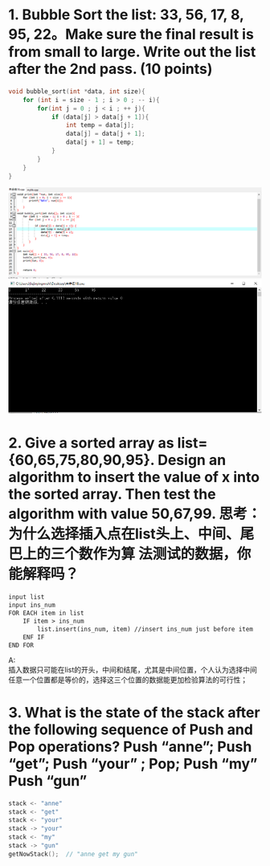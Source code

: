 # 1. Bubble Sort the list: 33, 56, 17, 8, 95, 22。Make sure the final result is from small to large. Write out the list after the 2nd pass. (10 points) 

```c
void bubble_sort(int *data, int size){
    for (int i = size - 1 ; i > 0 ; -- i){
        for(int j = 0 ; j < i ; ++ j){
            if (data[j] > data[j + 1]){
                int temp = data[j];
                data[j] = data[j + 1];
                data[j + 1] = temp;
            }
        }
    }
}
```

![](images/sourcode.png)
![](images/result2.png)


# 2. Give a sorted array as list={60,65,75,80,90,95}. Design an algorithm to insert the value of x into the sorted array. Then test the algorithm with value 50,67,99. 思考：为什么选择插入点在list头上、中间、尾巴上的三个数作为算 法测试的数据，你能解释吗？

```
input list
input ins_num
FOR EACH item in list
    IF item > ins_num
        list.insert(ins_num, item) //insert ins_num just before item
    ENF IF
END FOR        
```

A:<br/>
    插入数据只可能在list的开头，中间和结尾，尤其是中间位置，个人认为选择中间任意一个位置都是等价的，选择这三个位置的数据能更加检验算法的可行性；

# 3. What is the state of the stack after the following sequence of Push and Pop operations? Push “anne”; Push “get”; Push “your” ; Pop; Push “my” Push “gun” 

```c
stack <- "anne"
stack <- "get"
stack <- "your"
stack -> "your"
stack <- "my"
stack -> "gun"
getNowStack();  // "anne get my gun"
```